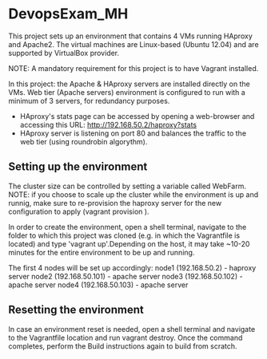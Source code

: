 # DevopsExam_MH
This project sets up an environment that contains 4 VMs running HAproxy and Apache2. 
The virtual machines are Linux-based (Ubuntu 12.04) and are supported by VirtualBox provider. 

NOTE: A mandatory requirement for this project is to have Vagrant installed.

In this project: the Apache & HAproxy servers are installed directly on the VMs. 
Web tier (Apache servers) environment is configured to run with a minimum of 3 servers, for redundancy purposes. 

* HAproxy's stats page can be accessed by opening a web-browser and accessing this URL: http://192.168.50.2/haproxy?stats
* HAproxy server is listening on port 80 and balances the traffic to the web tier (using roundrobin algorythm). 


## Setting up the environment
The cluster size can be controlled by setting a variable called WebFarm. 
NOTE: if you choose to scale up the cluster while the environment is up and runnig, make sure to re-provision the haproxy server for the new configuration to apply (vagrant provision <apacheservername>). 

In order to create the environment, open a shell terminal, navigate to the folder to which this project was cloned (e.g. in which the Vagrantfile is located) and type 'vagrant up'.Depending on the host, it may take ~10-20 minutes for the entire environment to be up and running.

The first 4 nodes will be set up accordingly:
node1 (192.168.50.2) - haproxy server
node2 (192.168.50.101) - apache server 
node3 (192.168.50.102) - apache server
node4 (192.168.50.103) - apache server

## Resetting the environment
In case an environment reset is needed, open a shell terminal and navigate to the Vagrantfile location and run vagrant destroy.
Once the command completes, perform the Build instructions again to build from scratch.

